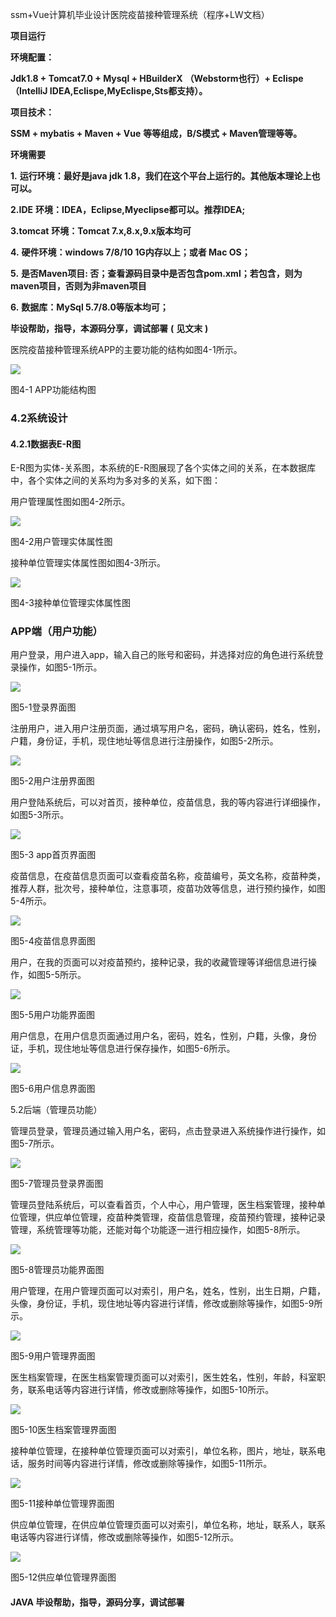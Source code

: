 ssm+Vue计算机毕业设计医院疫苗接种管理系统（程序+LW文档）

**项目运行**

**环境配置：**

**Jdk1.8 + Tomcat7.0 + Mysql + HBuilderX** **（Webstorm也行）+ Eclispe（IntelliJ
IDEA,Eclispe,MyEclispe,Sts都支持）。**

**项目技术：**

**SSM + mybatis + Maven + Vue** **等等组成，B/S模式 + Maven管理等等。**

**环境需要**

**1.** **运行环境：最好是java jdk 1.8，我们在这个平台上运行的。其他版本理论上也可以。**

**2.IDE** **环境：IDEA，Eclipse,Myeclipse都可以。推荐IDEA;**

**3.tomcat** **环境：Tomcat 7.x,8.x,9.x版本均可**

**4.** **硬件环境：windows 7/8/10 1G内存以上；或者 Mac OS；**

**5.** **是否Maven项目: 否；查看源码目录中是否包含pom.xml；若包含，则为maven项目，否则为非maven项目**

**6.** **数据库：MySql 5.7/8.0等版本均可；**

**毕设帮助，指导，本源码分享，调试部署** **(** **见文末** **)**

医院疫苗接种管理系统APP的主要功能的结构如图4-1所示。

![](./res/19cf36e93a2c42d8890ebc571321d5a9.png)

图4-1 APP功能结构图

### 4.2系统设计

#### 4.2.1数据表E-R图

E-R图为实体-关系图，本系统的E-R图展现了各个实体之间的关系，在本数据库中，各个实体之间的关系均为多对多的关系，如下图：

用户管理属性图如图4-2所示。

![](./res/69ce34941039492d92c71633b39c2ec9.png)

图4-2用户管理实体属性图

接种单位管理实体属性图如图4-3所示。

![](./res/8bf6bec1f6d14bc38264ef3b43d95039.png)

图4-3接种单位管理实体属性图

### APP端（用户功能）

用户登录，用户进入app，输入自己的账号和密码，并选择对应的角色进行系统登录操作，如图5-1所示。

![](./res/49a62cc521c94efdaa38ede1c079dd80.png)

图5-1登录界面图

注册用户，进入用户注册页面，通过填写用户名，密码，确认密码，姓名，性别，户籍，身份证，手机，现住地址等信息进行注册操作，如图5-2所示。

![](./res/1a29f74a7c7b46fabac17f80169a010c.png)

图5-2用户注册界面图

用户登陆系统后，可以对首页，接种单位，疫苗信息，我的等内容进行详细操作，如图5-3所示。

![](./res/695c97058e124f8a8bfd00e2bb443850.png)

图5-3 app首页界面图

疫苗信息，在疫苗信息页面可以查看疫苗名称，疫苗编号，英文名称，疫苗种类，推荐人群，批次号，接种单位，注意事项，疫苗功效等信息，进行预约操作，如图5-4所示。

![](./res/b692c110621a4f4cb59c517ad433ec4d.png)

图5-4疫苗信息界面图

用户，在我的页面可以对疫苗预约，接种记录，我的收藏管理等详细信息进行操作，如图5-5所示。

![](./res/ce3723b4d3494d3c882966b567db8958.png)

图5-5用户功能界面图

用户信息，在用户信息页面通过用户名，密码，姓名，性别，户籍，头像，身份证，手机，现住地址等信息进行保存操作，如图5-6所示。

![](./res/1a8813dd87834ba3ba8e614741a319fd.png)

图5-6用户信息界面图

5.2后端（管理员功能）

管理员登录，管理员通过输入用户名，密码，点击登录进入系统操作进行操作，如图5-7所示。

![](./res/3ea45603dbd842b493ff9e72fe9d94fb.png)

图5-7管理员登录界面图

管理员登陆系统后，可以查看首页，个人中心，用户管理，医生档案管理，接种单位管理，供应单位管理，疫苗种类管理，疫苗信息管理，疫苗预约管理，接种记录管理，系统管理等功能，还能对每个功能逐一进行相应操作，如图5-8所示。

![](./res/8c5e5af8a6634ee19a6c0bb3a5869e4f.png)

图5-8管理员功能界面图

用户管理，在用户管理页面可以对索引，用户名，姓名，性别，出生日期，户籍，头像，身份证，手机，现住地址等内容进行详情，修改或删除等操作，如图5-9所示。

![](./res/86349f5a0f44474c80de9acad5925ff9.png)

图5-9用户管理界面图

医生档案管理，在医生档案管理页面可以对索引，医生姓名，性别，年龄，科室职务，联系电话等内容进行详情，修改或删除等操作，如图5-10所示。

![](./res/4be1e2cf63a54f52a123617d85f0e330.png)

图5-10医生档案管理界面图

接种单位管理，在接种单位管理页面可以对索引，单位名称，图片，地址，联系电话，服务时间等内容进行详情，修改或删除等操作，如图5-11所示。

![](./res/dcd229df5fae448f85526369c0eb618a.png)

图5-11接种单位管理界面图

供应单位管理，在供应单位管理页面可以对索引，单位名称，地址，联系人，联系电话等内容进行详情，修改或删除等操作，如图5-12所示。

![](./res/07be06f07e184b319100d35ca0de59cf.png)

图5-12供应单位管理界面图

#### **JAVA** **毕设帮助，指导，源码分享，调试部署**

